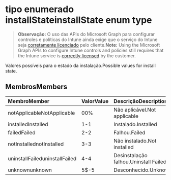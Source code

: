 # <a name="installstate-enum-type"></a><span data-ttu-id="35609-101">tipo enumerado installState</span><span class="sxs-lookup"><span data-stu-id="35609-101">installState enum type</span></span>

> <span data-ttu-id="35609-102">**Observação:** O uso das APIs do Microsoft Graph para configurar controles e políticas do Intune ainda exige que o serviço do Intune seja [corretamente licenciado](https://go.microsoft.com/fwlink/?linkid=839381) pelo cliente.</span><span class="sxs-lookup"><span data-stu-id="35609-102">**Note:** Using the Microsoft Graph APIs to configure Intune controls and policies still requires that the Intune service is [correctly licensed](https://go.microsoft.com/fwlink/?linkid=839381) by the customer.</span></span>

<span data-ttu-id="35609-103">Valores possíveis para o estado da instalação.</span><span class="sxs-lookup"><span data-stu-id="35609-103">Possible values for install state.</span></span>
## <a name="members"></a><span data-ttu-id="35609-104">Membros</span><span class="sxs-lookup"><span data-stu-id="35609-104">Members</span></span>
|<span data-ttu-id="35609-105">Membro</span><span class="sxs-lookup"><span data-stu-id="35609-105">Member</span></span>|<span data-ttu-id="35609-106">Valor</span><span class="sxs-lookup"><span data-stu-id="35609-106">Value</span></span>|<span data-ttu-id="35609-107">Descrição</span><span class="sxs-lookup"><span data-stu-id="35609-107">Description</span></span>|
|:---|:---|:---|
|<span data-ttu-id="35609-108">notApplicable</span><span class="sxs-lookup"><span data-stu-id="35609-108">NotApplicable</span></span>|<span data-ttu-id="35609-109">0</span><span class="sxs-lookup"><span data-stu-id="35609-109">0%</span></span>|<span data-ttu-id="35609-110">Não aplicável.</span><span class="sxs-lookup"><span data-stu-id="35609-110">Not applicable</span></span>|
|<span data-ttu-id="35609-111">installed</span><span class="sxs-lookup"><span data-stu-id="35609-111">Installed</span></span>|<span data-ttu-id="35609-112">1</span><span class="sxs-lookup"><span data-stu-id="35609-112">-1</span></span>|<span data-ttu-id="35609-113">Instalado.</span><span class="sxs-lookup"><span data-stu-id="35609-113">Installed</span></span>|
|<span data-ttu-id="35609-114">failed</span><span class="sxs-lookup"><span data-stu-id="35609-114">Failed</span></span>|<span data-ttu-id="35609-115">2</span><span class="sxs-lookup"><span data-stu-id="35609-115">-2</span></span>|<span data-ttu-id="35609-116">Falhou.</span><span class="sxs-lookup"><span data-stu-id="35609-116">Failed</span></span>|
|<span data-ttu-id="35609-117">notInstalled</span><span class="sxs-lookup"><span data-stu-id="35609-117">notInstalled</span></span>|<span data-ttu-id="35609-118">3</span><span class="sxs-lookup"><span data-stu-id="35609-118">-3</span></span>|<span data-ttu-id="35609-119">Não instalado.</span><span class="sxs-lookup"><span data-stu-id="35609-119">Not installed</span></span>|
|<span data-ttu-id="35609-120">uninstallFailed</span><span class="sxs-lookup"><span data-stu-id="35609-120">uninstallFailed</span></span>|<span data-ttu-id="35609-121">4</span><span class="sxs-lookup"><span data-stu-id="35609-121">-4</span></span>|<span data-ttu-id="35609-122">Desinstalação falhou.</span><span class="sxs-lookup"><span data-stu-id="35609-122">Uninstall Failed.</span></span>|
|<span data-ttu-id="35609-123">unknown</span><span class="sxs-lookup"><span data-stu-id="35609-123">unknown</span></span>|<span data-ttu-id="35609-124">5</span><span class="sxs-lookup"><span data-stu-id="35609-124">$-5</span></span>|<span data-ttu-id="35609-125">Desconhecido.</span><span class="sxs-lookup"><span data-stu-id="35609-125">Unknown</span></span>|








